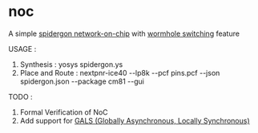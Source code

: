 # noc
A simple [spidergon network-on-chip](http://sci-hub.tw/https://ieeexplore.ieee.org/abstract/document/1411133) with [wormhole switching](https://en.wikipedia.org/wiki/Wormhole_switching) feature

USAGE :
1. Synthesis : yosys spidergon.ys
2. Place and Route : nextpnr-ice40 --lp8k --pcf pins.pcf --json spidergon.json --package cm81 --gui

TODO :
1. Formal Verification of NoC
2. Add support for [GALS (Globally Asynchronous, Locally Synchronous)](https://en.wikipedia.org/wiki/Globally_asynchronous_locally_synchronous)
